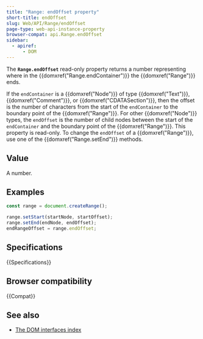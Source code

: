 ```yaml
---
title: "Range: endOffset property"
short-title: endOffset
slug: Web/API/Range/endOffset
page-type: web-api-instance-property
browser-compat: api.Range.endOffset
sidebar:
  - apiref:
      - DOM
---
```


The **`Range.endOffset`** read-only property returns a number
representing where in the {{domxref("Range.endContainer")}} the {{domxref("Range")}}
ends.

If the `endContainer` is a {{domxref("Node")}} of type {{domxref("Text")}},
{{domxref("Comment")}}, or {{domxref("CDATASection")}}, then the offset is the number of
characters from the start of the `endContainer` to the boundary point of the
{{domxref("Range")}}. For other {{domxref("Node")}} types, the `endOffset` is
the number of child nodes between the start of the `endContainer` and the
boundary point of the {{domxref("Range")}}. This property is read-only. To change the
`endOffset` of a {{domxref("Range")}}, use one of the
{{domxref("Range.setEnd")}} methods.

## Value

A number.

## Examples

```js
const range = document.createRange();

range.setStart(startNode, startOffset);
range.setEnd(endNode, endOffset);
endRangeOffset = range.endOffset;
```

## Specifications

{{Specifications}}

## Browser compatibility

{{Compat}}

## See also

- [The DOM interfaces index](/en-US/docs/Web/API/Document_Object_Model)
